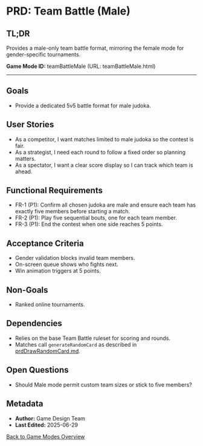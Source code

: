 # PRD: Team Battle (Male)

## TL;DR

Provides a male-only team battle format, mirroring the female mode for gender-specific tournaments.

**Game Mode ID:** teamBattleMale (URL: teamBattleMale.html)

---

## Goals

- Provide a dedicated 5v5 battle format for male judoka.

## User Stories

- As a competitor, I want matches limited to male judoka so the contest is fair.
- As a strategist, I need each round to follow a fixed order so planning matters.
- As a spectator, I want a clear score display so I can track which team is ahead.

## Functional Requirements

- FR-1 (P1): Confirm all chosen judoka are male and ensure each team has exactly five members before starting a match.
- FR-2 (P1): Play five sequential bouts, one for each team member.
- FR-3 (P1): End the contest when one side reaches 5 points.

## Acceptance Criteria

- Gender validation blocks invalid team members.
- On-screen queue shows who fights next.
- Win animation triggers at 5 points.

## Non-Goals

- Ranked online tournaments.

## Dependencies

- Relies on the base Team Battle ruleset for scoring and rounds.
- Matches call `generateRandomCard` as described in [prdDrawRandomCard.md](prdDrawRandomCard.md).

## Open Questions

- Should Male mode permit custom team sizes or stick to five members?

## Metadata

- **Author:** Game Design Team
- **Last Edited:** 2025-06-29

[Back to Game Modes Overview](prdGameModes.md)
